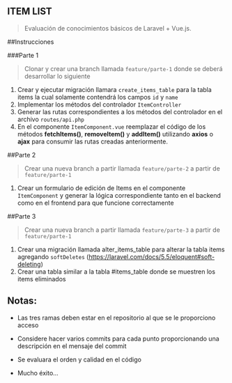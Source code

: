 ## ITEM LIST
>Evaluación de conocimientos básicos de Laravel + Vue.js.

##Instrucciones

###Parte 1
>Clonar y crear una branch llamada `feature/parte-1` donde se deberá desarrollar lo siguiente
1. Crear y ejecutar migración llamara `create_items_table` para la tabla items la cual solamente contendrá los campos `id` y `name`
2. Implementar los métodos del controlador `ItemController` 
3. Generar las rutas correspondientes a los métodos del controlador en el archivo `routes/api.php`
4. En el componente `ItemComponent.vue` reemplazar el código de los métodos **fetchItems()**, **removeItem()** y **addItem()** utilizando **axios** o **ajax** para consumir las rutas creadas anteriormente.

##Parte 2
>Crear una nueva branch a partir llamada `feature/parte-2` a partir de `feature/parte-1`
1. Crear un formulario de edición de Items en el componente `ItemComponent` y generar la lógica correspondiente tanto en el backend como en el frontend para que funcione correctamente

##Parte 3
>Crear una nueva branch a partir llamada `feature/parte-3` a partir de `feature/parte-1`
1. Crear una migración llamada alter_items_table para alterar la tabla items agregando `softDeletes` (https://laravel.com/docs/5.5/eloquent#soft-deleting)
2. Crear una tabla similar a la tabla #items_table donde se muestren los items eliminados

## Notas:

- Las tres ramas deben estar en el repositorio al que se le proporciono acceso
- Considere hacer varios commits para cada punto proporcionando una descripción en el mensaje del commit
- Se evaluara el orden y calidad en el código



- Mucho éxito...
